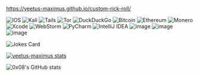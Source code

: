 https://yeetus-maximus.github.io/custom-rick-roll/

![IOS](https://img.shields.io/badge/iOS-000000?style=for-the-badge&logo=ios&logoColor=white)
![Kali](https://img.shields.io/badge/Kali-268BEE?style=for-the-badge&logo=kalilinux&logoColor=white)
![Tails](https://img.shields.io/badge/Tails%20-56347C?&style=for-the-badge&logo=tails&logoColor=white)
![Tor](https://img.shields.io/badge/Tor-7D4698?style=for-the-badge&logo=Tor-Browser&logoColor=white)
![DuckDuckGo](https://img.shields.io/badge/DuckDuckGo-DE5833?style=for-the-badge&logo=DuckDuckGo&logoColor=white)
![Bitcoin](https://img.shields.io/badge/Bitcoin-000?style=for-the-badge&logo=bitcoin&logoColor=white)
![Ethereum](https://img.shields.io/badge/Ethereum-3C3C3D?style=for-the-badge&logo=Ethereum&logoColor=white)
![Monero](https://img.shields.io/badge/monero-FF6600?style=for-the-badge&logo=monero&logoColor=white)
![Xcode](https://img.shields.io/badge/Xcode-007ACC?style=for-the-badge&logo=Xcode&logoColor=white)
![WebStorm](https://img.shields.io/badge/webstorm-143?style=for-the-badge&logo=webstorm&logoColor=white&color=black)
![PyCharm](https://img.shields.io/badge/pycharm-143?style=for-the-badge&logo=pycharm&logoColor=black&color=black&labelColor=green)
![IntelliJ IDEA](https://img.shields.io/badge/IntelliJIDEA-000000.svg?style=for-the-badge&logo=intellij-idea&logoColor=white)
![image](https://img.shields.io/badge/oh_my_zsh-1A2C34?style=for-the-badge&logo=ohmyzsh&logoColor=white)
![image](https://img.shields.io/badge/Intel-Core_i9_10th-0071C5?style=for-the-badge&logo=intel&logoColor=white)
![image](https://img.shields.io/badge/NVIDIA-RTX3070-76B900?style=for-the-badge&logo=nvidia&logoColor=white)


<!-- Markdown -->

![Jokes Card](https://readme-jokes.vercel.app/api)


[![yeetus-maximus stats](https://github-readme-stats.vercel.app/api?username=yeetus-maximus)](https://github.com/yeetus-maximus/github-readme-stats)

![0x08's GitHub stats](https://github-readme-stats.vercel.app/api?username=yeetus-maximus&hide=contribs,prs)


